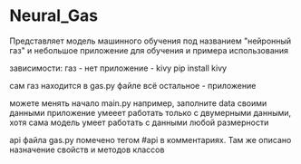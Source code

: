 # Neural_Gas
Представляет модель машинного обучения под названием "нейронный газ" и небольшое приложение для обучения и примера использования

зависимости:
    газ - нет
    приложение - kivy 
    pip install kivy

сам газ находится в gas.py файле
всё остальное - приложение

можете менять начало main.py
например, заполните data своими данными
приложение умееет работать только с двумерными данными, хотя сама модель умеет 
работать с данными любой размерности

api файла gas.py помечено тегом #api в комментариях. Там же описано назначение свойств и методов классов

